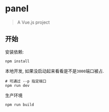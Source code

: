 # panel

> A Vue.js project

## 开始

安装依赖:

```
npm install
```

本地开发, 如果没启动起来看看是不是`3000`端口被占.

```
# 可通过 --p 指定端口
npm run dev
```

生产环境

```
npm run build
```

